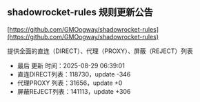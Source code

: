 ## shadowrocket-rules 规则更新公告

[https://github.com/GMOogway/shadowrocket-rules](https://github.com/GMOogway/shadowrocket-rules)

提供全面的直连（DIRECT）、代理（PROXY）、屏蔽（REJECT）列表
- 最后 更新 时间：2025-08-29 06:39:01
- 直连DIRECT列表：118730，update -346
- 代理PROXY 列表：31656，update +0
- 屏蔽REJECT列表：141113，update +306